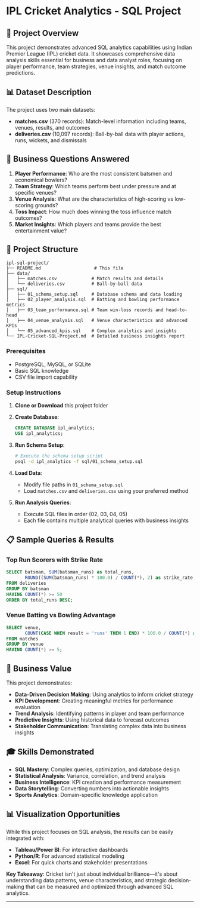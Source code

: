 # IPL Cricket Analytics - SQL Project

## 🏏 Project Overview

This project demonstrates advanced SQL analytics capabilities using Indian Premier League (IPL) cricket data. It showcases comprehensive data analysis skills essential for business and data analyst roles, focusing on player performance, team strategies, venue insights, and match outcome predictions.

## 📊 Dataset Description

The project uses two main datasets:
- **matches.csv** (370 records): Match-level information including teams, venues, results, and outcomes
- **deliveries.csv** (10,097 records): Ball-by-ball data with player actions, runs, wickets, and dismissals

## 🎯 Business Questions Answered

1. **Player Performance**: Who are the most consistent batsmen and economical bowlers?
2. **Team Strategy**: Which teams perform best under pressure and at specific venues?
3. **Venue Analysis**: What are the characteristics of high-scoring vs low-scoring grounds?
4. **Toss Impact**: How much does winning the toss influence match outcomes?
5. **Market Insights**: Which players and teams provide the best entertainment value?

## 📁 Project Structure

```
ipl-sql-project/
├── README.md                    # This file
├── data/
│   ├── matches.csv             # Match results and details
│   └── deliveries.csv          # Ball-by-ball data
├── sql/
│   ├── 01_schema_setup.sql     # Database schema and data loading
│   ├── 02_player_analysis.sql  # Batting and bowling performance metrics
│   ├── 03_team_performance.sql # Team win-loss records and head-to-head
│   ├── 04_venue_analysis.sql   # Venue characteristics and advanced KPIs
│   └── 05_advanced_kpis.sql    # Complex analytics and insights
└── IPL-Cricket-SQL-Project.md  # Detailed business insights report
```

### Prerequisites
- PostgreSQL, MySQL, or SQLite
- Basic SQL knowledge
- CSV file import capability

### Setup Instructions

1. **Clone or Download** this project folder
2. **Create Database**:
   ```sql
   CREATE DATABASE ipl_analytics;
   USE ipl_analytics;
   ```

3. **Run Schema Setup**:
   ```bash
   # Execute the schema setup script
   psql -d ipl_analytics -f sql/01_schema_setup.sql
   ```

4. **Load Data**:
   - Modify file paths in `01_schema_setup.sql`
   - Load `matches.csv` and `deliveries.csv` using your preferred method

5. **Run Analysis Queries**:
   - Execute SQL files in order (02, 03, 04, 05)
   - Each file contains multiple analytical queries with business insights

## 📋 Sample Queries & Results

### Top Run Scorers with Strike Rate
```sql
SELECT batsman, SUM(batsman_runs) as total_runs,
       ROUND((SUM(batsman_runs) * 100.0) / COUNT(*), 2) as strike_rate
FROM deliveries 
GROUP BY batsman
HAVING COUNT(*) >= 50
ORDER BY total_runs DESC;
```

### Venue Batting vs Bowling Advantage
```sql
SELECT venue, 
       COUNT(CASE WHEN result = 'runs' THEN 1 END) * 100.0 / COUNT(*) as bat_first_win_pct
FROM matches
GROUP BY venue
HAVING COUNT(*) >= 5;
```

## 💼 Business Value

This project demonstrates:
- **Data-Driven Decision Making**: Using analytics to inform cricket strategy
- **KPI Development**: Creating meaningful metrics for performance evaluation
- **Trend Analysis**: Identifying patterns in player and team performance
- **Predictive Insights**: Using historical data to forecast outcomes
- **Stakeholder Communication**: Translating complex data into business insights

## 🎓 Skills Demonstrated

- **SQL Mastery**: Complex queries, optimization, and database design
- **Statistical Analysis**: Variance, correlation, and trend analysis
- **Business Intelligence**: KPI creation and performance measurement
- **Data Storytelling**: Converting numbers into actionable insights
- **Sports Analytics**: Domain-specific knowledge application

## 📊 Visualization Opportunities

While this project focuses on SQL analysis, the results can be easily integrated with:
- **Tableau/Power BI**: For interactive dashboards
- **Python/R**: For advanced statistical modeling
- **Excel**: For quick charts and stakeholder presentations

**Key Takeaway**: Cricket isn't just about individual brilliance—it's about understanding data patterns, venue characteristics, and strategic decision-making that can be measured and optimized through advanced SQL analytics.

---
